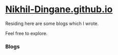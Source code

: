 # [Nikhil-Dingane.github.io](nikhil-dingane.github.io)

Residing here are some blogs which I wrote.

Feel free to explore.

### Blogs
